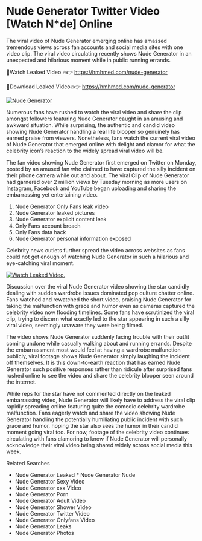 ﻿# Nude Generator Twitter Video [Watch N*de] Online

The viral video of ﻿Nude Generator emerging online has amassed tremendous views across fan accounts and social media sites with one video clip. The viral video circulating recently shows ﻿Nude Generator in an unexpected and hilarious moment while in public running errands. 

🔴Watch Leaked Video 🔥👉  https://hmhmed.com/nude-generator 

🔴Download Leaked Video🔥👉  https://hmhmed.com/nude-generator 

[![Nude Generator](https://i.imgur.com/dJHk4Zq.gif)](https://hmhmed.com/nude-generator)

Numerous fans have rushed to watch the viral video and share the clip amongst followers featuring ﻿Nude Generator caught in an amusing and awkward situation. While surprising, the authentic and candid video showing ﻿Nude Generator handling a real life blooper so genuinely has earned praise from viewers. Nonetheless, fans watch the current viral video of ﻿Nude Generator that emerged online with delight and clamor for what the celebrity icon’s reaction to the widely spread viral video will be.

The fan video showing ﻿Nude Generator first emerged on Twitter on Monday, posted by an amused fan who claimed to have captured the silly incident on their phone camera while out and about. The viral Clip of ﻿Nude Generator had garnered over 2 million views by Tuesday morning as more users on Instagram, Facebook and YouTube began uploading and sharing the embarrassing yet entertaining video. 

1. ﻿Nude Generator Only Fans leak video
2. ﻿Nude Generator leaked pictures
3. ﻿Nude Generator explicit content leak
4. Only Fans account breach
5. Only Fans data hack
6. ﻿Nude Generator personal information exposed

Celebrity news outlets further spread the video across websites as fans could not get enough of watching ﻿Nude Generator in such a hilarious and eye-catching viral moment. 

[![Watch Leaked Video.](https://miro.medium.com/v2/resize:fit:828/format:webp/1*cilzJN44JGOrTw9NJCrNHA.gif "Watch Leaked Video")](https://hmhmed.com/nude-generator)

Discussion over the viral ﻿Nude Generator video showing the star candidly dealing with sudden wardrobe issues dominated pop culture chatter online. Fans watched and rewatched the short video, praising ﻿Nude Generator for taking the malfunction with grace and humor even as cameras captured the celebrity video now flooding timelines. Some fans have scrutinized the viral clip, trying to discern what exactly led to the star appearing in such a silly viral video, seemingly unaware they were being filmed.

The video shows ﻿Nude Generator suddenly facing trouble with their outfit coming undone while casually walking about and running errands. Despite the embarrassment most would feel at having a wardrobe malfunction publicly, viral footage shows ﻿Nude Generator simply laughing the incident off themselves. It is this down-to-earth reaction that has earned ﻿Nude Generator such positive responses rather than ridicule after surprised fans rushed online to see the video and share the celebrity blooper seen around the internet.  

While reps for the star have not commented directly on the leaked embarrassing video, ﻿Nude Generator will likely have to address the viral clip rapidly spreading online featuring quite the comedic celebrity wardrobe malfunction. Fans eagerly watch and share the video showing ﻿Nude Generator handling the potentially humiliating public incident with such grace and humor, hoping the star also sees the humor in their candid moment going viral too. For now, footage of the celebrity video continues circulating with fans clamoring to know if ﻿Nude Generator will personally acknowledge their viral video being shared widely across social media this week.

Related Searches
* ﻿Nude Generator Leaked
﻿* Nude Generator Nude
* ﻿Nude Generator Sexy Video
* ﻿Nude Generator xxx Video
* ﻿Nude Generator Porn
* ﻿Nude Generator Adult Video
* ﻿Nude Generator Shower Video
* ﻿Nude Generator Twitter Video
* ﻿Nude Generator Onlyfans Video
* ﻿Nude Generator Leaks
* ﻿Nude Generator Photos